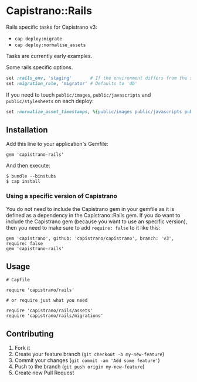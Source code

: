# Capistrano::Rails

Rails specific tasks for Capistrano v3:

  - `cap deploy:migrate`
  - `cap deploy:normalise_assets`

Tasks are currently early examples.

Some rails specific options.

```ruby
set :rails_env, 'staging'       # If the environment differs from the stage
set :migration_role, 'migrator' # Defaults to 'db'
```

If you need to touch `public/images`, `public/javascripts` and `public/stylesheets` on each deploy:

```ruby
set :normalize_asset_timestamps, %{public/images public/javascripts public/stylesheets}
```

## Installation

Add this line to your application's Gemfile:

    gem 'capistrano-rails'

And then execute:

    $ bundle --binstubs
    $ cap install
    
### Using a specific version of Capistrano

You do not need to include the Capistrano gem in your gemfile as it is defined
as a dependency in the Capistrano::Rails gem. If you do want to include the
Capistrano gem (because you want to use an specific version), then you need to
make sure to add `require: false` to it like this:

    gem 'capistrano', github: 'capistrano/capistrano', branch: 'v3', require: false
    gem 'capistrano-rails'

## Usage

    # Capfile

    require 'capistrano/rails'

    # or require just what you need

    require 'capistrano/rails/assets'
    require 'capistrano/rails/migrations'

## Contributing

1. Fork it
2. Create your feature branch (`git checkout -b my-new-feature`)
3. Commit your changes (`git commit -am 'Add some feature'`)
4. Push to the branch (`git push origin my-new-feature`)
5. Create new Pull Request
